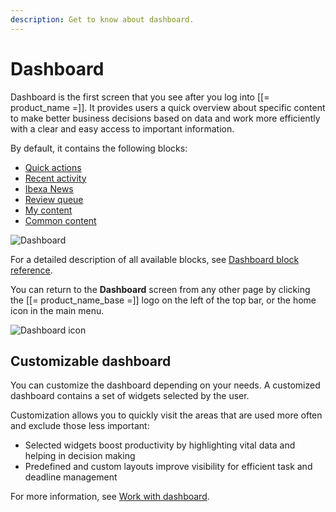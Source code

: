 ```yaml
---
description: Get to know about dashboard.
---
```


# Dashboard

Dashboard is the first screen that you see after you log into [[= product_name =]].
It provides users a quick overview about specific content to make better business decisions based on data and work more efficiently with a clear and easy access to important information.

By default, it contains the following blocks:

- [Quick actions](dashboard_block_reference.md#quick-actions-block)
- [Recent activity](dashboard_block_reference.md#recent-activity-block)
- [Ibexa News](dashboard_block_reference.md#ibexa-news-block)
- [Review queue](dashboard_block_reference.md#review-queue-block)
- [My content](dashboard_block_reference.md#my-content-block)
- [Common content](dashboard_block_reference.md#common-content-block)

![Dashboard](dashboard.png "Default dashboard")

For a detailed description of all available blocks, see [Dashboard block reference](dashboard_block_reference.md).

You can return to the **Dashboard** screen from any other page by clicking the [[= product_name_base =]] logo on the left of the top bar, or the home icon in the main menu.

![Dashboard icon](dashboard_icon.png)

## Customizable dashboard

You can customize the dashboard depending on your needs.
A customized dashboard contains a set of widgets selected by the user.

Customization allows you to quickly visit the areas that are used more often and exclude those less important:

- Selected widgets boost productivity by highlighting vital data and helping in decision making
- Predefined and custom layouts improve visibility for efficient task and deadline management

For more information, see [Work with dashboard](work_with_dashboard.md).
